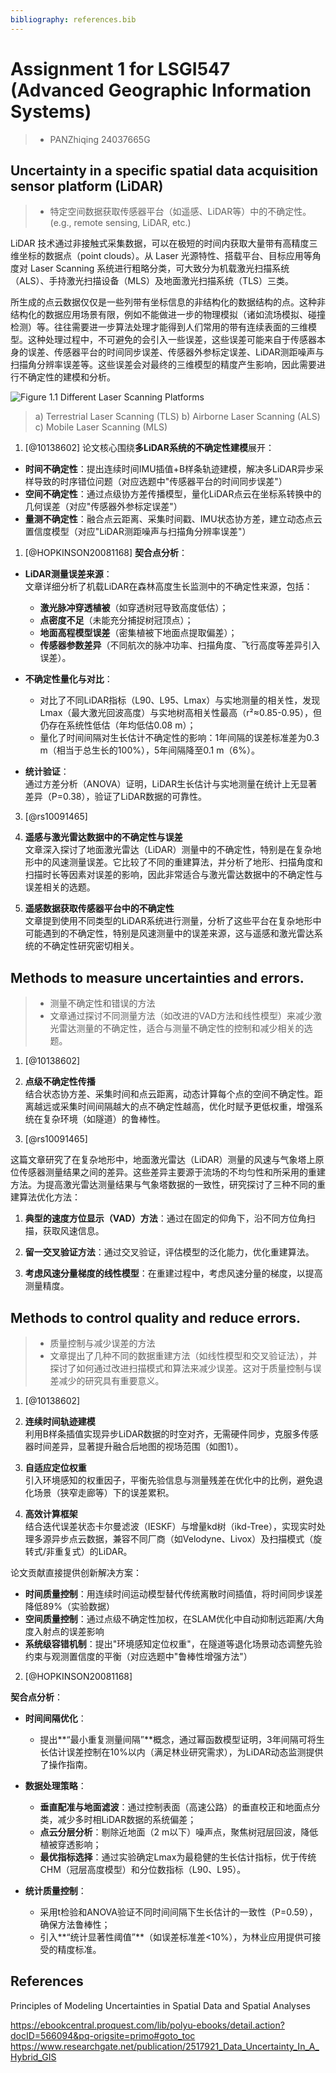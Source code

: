 ```yaml
---
bibliography: references.bib
---
```


# Assignment 1 for LSGI547 (Advanced Geographic Information Systems)
> - PANZhiqing 24037665G

## Uncertainty in a specific spatial data acquisition sensor platform (LiDAR)
> - 特定空间数据获取传感器平台（如遥感、LiDAR等）中的不确定性。(e.g., remote sensing, LiDAR, etc.)


LiDAR 技术通过非接触式采集数据，可以在极短的时间内获取大量带有高精度三维坐标的数据点（point clouds）。从 Laser 光源特性、搭载平台、目标应用等角度对 Laser Scanning 系统进行粗略分类，可大致分为机载激光扫描系统（ALS）、手持激光扫描设备（MLS）及地面激光扫描系统（TLS）三类。

所生成的点云数据仅仅是一些列带有坐标信息的非结构化的数据结构的点。这种非结构化的数据应用场景有限，例如不能做进一步的物理模拟（诸如流场模拟、碰撞检测）等。往往需要进一步算法处理才能得到人们常用的带有连续表面的三维模型。这种处理过程中，不可避免的会引入一些误差，这些误差可能来自于传感器本身的误差、传感器平台的时间同步误差、传感器外参标定误差、LiDAR测距噪声与扫描角分辨率误差等。这些误差会对最终的三维模型的精度产生影响，因此需要进行不确定性的建模和分析。

![Figure 1.1 Different Laser Scanning Platforms](./imgs/1.png)
> a) Terrestrial Laser Scanning (TLS) b) Airborne Laser Scanning (ALS) c) Mobile Laser Scanning (MLS)

1. [@10138602]
论文核心围绕**多LiDAR系统的不确定性建模**展开：
- **时间不确定性**：提出连续时间IMU插值+B样条轨迹建模，解决多LiDAR异步采样导致的时序错位问题（对应选题中"传感器平台的时间同步误差"）
- **空间不确定性**：通过点级协方差传播模型，量化LiDAR点云在坐标系转换中的几何误差（对应"传感器外参标定误差"）
- **量测不确定性**：融合点云距离、采集时间戳、IMU状态协方差，建立动态点云置信度模型（对应"LiDAR测距噪声与扫描角分辨率误差"）

1. [@HOPKINSON20081168]
**契合点分析**：  
- **LiDAR测量误差来源**：  
  文章详细分析了机载LiDAR在森林高度生长监测中的不确定性来源，包括：  
  - **激光脉冲穿透植被**（如穿透树冠导致高度低估）；  
  - **点密度不足**（未能充分捕捉树冠顶点）；  
  - **地面高程模型误差**（密集植被下地面点提取偏差）；  
  - **传感器参数差异**（不同航次的脉冲功率、扫描角度、飞行高度等差异引入误差）。  

- **不确定性量化与对比**：  
  - 对比了不同LiDAR指标（L90、L95、Lmax）与实地测量的相关性，发现Lmax（最大激光回波高度）与实地树高相关性最高（r²≈0.85-0.95），但仍存在系统性低估（年均低估0.08 m）；  
  - 量化了时间间隔对生长估计不确定性的影响：1年间隔的误差标准差为0.3 m（相当于总生长的100%），5年间隔降至0.1 m（6%）。  

- **统计验证**：  
  通过方差分析（ANOVA）证明，LiDAR生长估计与实地测量在统计上无显著差异（P=0.38），验证了LiDAR数据的可靠性。  


3. [@rs10091465]

1. **遥感与激光雷达数据中的不确定性与误差**  
   文章深入探讨了地面激光雷达（LiDAR）测量中的不确定性，特别是在复杂地形中的风速测量误差。它比较了不同的重建算法，并分析了地形、扫描角度和扫描时长等因素对误差的影响，因此非常适合与激光雷达数据中的不确定性与误差相关的选题。

2. **遥感数据获取传感器平台中的不确定性**  
   文章提到使用不同类型的LiDAR系统进行测量，分析了这些平台在复杂地形中可能遇到的不确定性，特别是风速测量中的误差来源，这与遥感和激光雷达系统的不确定性研究密切相关。

## Methods to measure uncertainties and errors.
> - 测量不确定性和错误的方法
> - 文章通过探讨不同测量方法（如改进的VAD方法和线性模型）来减少激光雷达测量的不确定性，适合与测量不确定性的控制和减少相关的选题。
1. [@10138602]
2. **点级不确定性传播**  
   结合状态协方差、采集时间和点云距离，动态计算每个点的空间不确定性。距离越远或采集时间间隔越大的点不确定性越高，优化时赋予更低权重，增强系统在复杂环境（如隧道）的鲁棒性。

3. [@rs10091465]

这篇文章研究了在复杂地形中，地面激光雷达（LiDAR）测量的风速与气象塔上原位传感器测量结果之间的差异。这些差异主要源于流场的不均匀性和所采用的重建方法。为提高激光雷达测量结果与气象塔数据的一致性，研究探讨了三种不同的重建算法优化方法：

1. **典型的速度方位显示（VAD）方法**：通过在固定的仰角下，沿不同方位角扫描，获取风速信息。

2. **留一交叉验证方法**：通过交叉验证，评估模型的泛化能力，优化重建算法。

3. **考虑风速分量梯度的线性模型**：在重建过程中，考虑风速分量的梯度，以提高测量精度。

## Methods to control quality and reduce errors.
> - 质量控制与减少误差的方法
> - 文章提出了几种不同的数据重建方法（如线性模型和交叉验证法），并探讨了如何通过改进扫描模式和算法来减少误差。这对于质量控制与误差减少的研究具有重要意义。
1. [@10138602]

1. **连续时间轨迹建模**  
   利用B样条插值实现异步LiDAR数据的时空对齐，无需硬件同步，克服多传感器时间差异，显著提升融合后地图的视场范围（如图1）。

2. **自适应定位权重**  
   引入环境感知的权重因子，平衡先验信息与测量残差在优化中的比例，避免退化场景（狭窄走廊等）下的误差累积。

3. **高效计算框架**  
   结合迭代误差状态卡尔曼滤波（IESKF）与增量kd树（ikd-Tree），实现实时处理多源异步点云数据，兼容不同厂商（如Velodyne、Livox）及扫描模式（旋转式/非重复式）的LiDAR。

论文贡献直接提供创新解决方案：
- **时间质量控制**：用连续时间运动模型替代传统离散时间插值，将时间同步误差降低89%（实验数据）
- **空间质量控制**：通过点级不确定性加权，在SLAM优化中自动抑制远距离/大角度入射点的误差影响
- **系统级容错机制**：提出"环境感知定位权重"，在隧道等退化场景动态调整先验约束与观测置信度的平衡（对应选题中"鲁棒性增强方法"）


2. [@HOPKINSON20081168]

**契合点分析**：  
- **时间间隔优化**：  
  - 提出**“最小重复测量间隔”**概念，通过幂函数模型证明，3年间隔可将生长估计误差控制在10%以内（满足林业研究需求），为LiDAR动态监测提供了操作指南。  

- **数据处理策略**：  
  - **垂直配准与地面滤波**：通过控制表面（高速公路）的垂直校正和地面点分类，减少多时相LiDAR数据的系统偏差；  
  - **点云分层分析**：剔除近地面（2 m以下）噪声点，聚焦树冠层回波，降低植被穿透影响；  
  - **最优指标选择**：通过实验确定Lmax为最稳健的生长估计指标，优于传统CHM（冠层高度模型）和分位数指标（L90、L95）。  

- **统计质量控制**：  
  - 采用t检验和ANOVA验证不同时间间隔下生长估计的一致性（P=0.59），确保方法鲁棒性；  
  - 引入**“统计显著性阈值”**（如误差标准差<10%），为林业应用提供可接受的精度标准。 




## References

Principles of Modeling Uncertainties in Spatial Data and Spatial Analyses

https://ebookcentral.proquest.com/lib/polyu-ebooks/detail.action?docID=566094&pq-origsite=primo#goto_toc
https://www.researchgate.net/publication/2517921_Data_Uncertainty_In_A_Hybrid_GIS